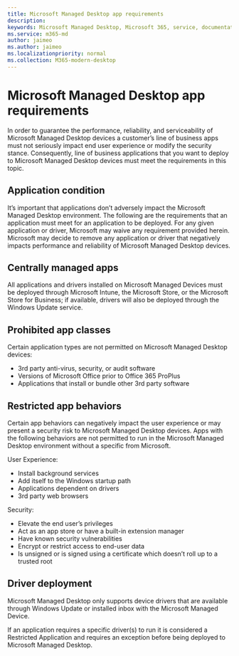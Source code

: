```yaml
---
title: Microsoft Managed Desktop app requirements 
description:  
keywords: Microsoft Managed Desktop, Microsoft 365, service, documentation
ms.service: m365-md
author: jaimeo
ms.author: jaimeo
ms.localizationpriority: normal
ms.collection: M365-modern-desktop
---
```


# Microsoft Managed Desktop app requirements

<!--This topic is the target for aka.ms/app-req. This is aka link is used from EA agreement for MMD. do not delete.-->

<!--Application addendum -->
 
In order to guarantee the performance, reliability, and serviceability of Microsoft Managed Desktop devices a customer’s line of business apps must not seriously impact end user experience or modify the security stance. Consequently, line of business applications that you want to deploy to Microsoft Managed Desktop devices must meet the requirements in this topic.

## Application condition

It’s important that applications don’t adversely impact the Microsoft Managed Desktop environment. The following are the requirements that an application must meet for an application to be deployed. For any given application or driver, Microsoft may waive any requirement provided herein. Microsoft may decide to remove any application or driver that negatively impacts performance and reliability of Microsoft Managed Desktop devices.

## Centrally managed apps

All applications and drivers installed on Microsoft Managed Devices must be deployed through Microsoft Intune, the Microsoft Store, or the Microsoft Store for Business; if available, drivers will also be deployed through the Windows Update service. 

## Prohibited app classes

Certain application types are not permitted on Microsoft Managed Desktop devices:
- 3rd party anti-virus, security, or audit software
- Versions of Microsoft Office prior to Office 365 ProPlus
- Applications that install or bundle other 3rd party software

## Restricted app behaviors

Certain app behaviors can negatively impact the user experience or may present a security risk to Microsoft Managed Desktop devices. Apps with the following behaviors are not permitted to run in the Microsoft Managed Desktop environment without a specific  from Microsoft.

User Experience:
- Install background services
- Add itself to the Windows startup path
- Applications dependent on drivers
- 3rd party web browsers

Security:
- Elevate the end user’s privileges
- Act as an app store or have a built-in extension manager
- Have known security vulnerabilities
- Encrypt or restrict access to end-user data
- Is unsigned or is signed using a certificate which doesn’t roll up to a trusted root


## Driver deployment

Microsoft Managed Desktop only supports device drivers that are available through Windows Update or installed inbox with the Microsoft Managed Device. 

If an application requires a specific driver(s) to run it is considered a Restricted Application and requires an exception before being deployed to Microsoft Managed Desktop. 

